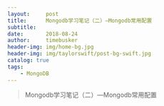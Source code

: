 ```yaml
---
layout:     post
title:      Mongodb学习笔记（二）—Mongodb常用配置
subtitle:   
date:       2018-08-24
author:     timebusker
header-img: img/home-bg.jpg
header-img: img/taylorswift/post-bg-swift.jpg
catalog: true
tags:
    - MongoDB
---
```


> Mongodb学习笔记（二）—Mongodb常用配置

#### 